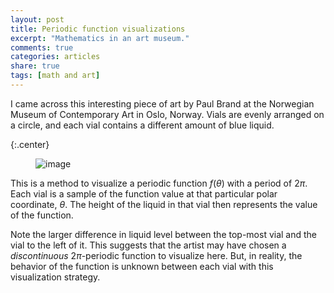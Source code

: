 ```yaml
---
layout: post
title: Periodic function visualizations
excerpt: "Mathematics in an art museum."
comments: true
categories: articles
share: true
tags: [math and art]
---
```


I came across this interesting piece of art by Paul Brand at the Norwegian Museum of Contemporary Art in Oslo, Norway. Vials are evenly arranged on a circle, and each vial contains a different amount of blue liquid.

{:.center}
<figure>
    <img src="/images/DSC_0077.JPG" alt="image">
</figure>

This is a method to visualize a periodic function $f(\theta)$ with a period of $2\pi$. Each vial is a sample of the function value at that particular polar coordinate, $\theta$. The height of the liquid in that vial then represents the value of the function.

Note the larger difference in liquid level between the top-most vial and the vial to the left of it. This suggests that the artist may have chosen a *discontinuous* $2\pi$-periodic function to visualize here. But, in reality, the behavior of the function is unknown between each vial with this visualization strategy.
